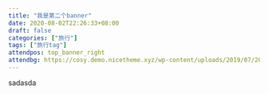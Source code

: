 ```yaml
---
title: "我是第二个banner"
date: 2020-08-02T22:26:33+08:00
draft: false
categories: ["旅行"]
tags: ["旅行tag"]
attendpos: top_banner_right
attendbg: https://cosy.demo.nicetheme.xyz/wp-content/uploads/2019/07/2019070317130279.jpeg
---
```


sadasda